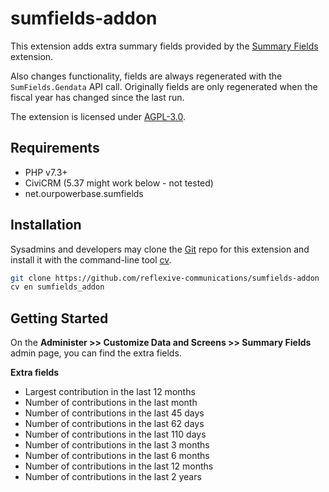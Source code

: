 # sumfields-addon

This extension adds extra summary fields provided by the [Summary Fields](https://github.com/progressivetech/net.ourpowerbase.sumfields)
extension.

Also changes functionality, fields are always regenerated with the `SumFields.Gendata` API call.
Originally fields are only regenerated when the fiscal year has changed since the last run.

The extension is licensed under [AGPL-3.0](LICENSE.txt).

## Requirements

* PHP v7.3+
* CiviCRM (5.37 might work below - not tested)
* net.ourpowerbase.sumfields

## Installation

Sysadmins and developers may clone the [Git](https://en.wikipedia.org/wiki/Git) repo for this extension and
install it with the command-line tool [cv](https://github.com/civicrm/cv).

```bash
git clone https://github.com/reflexive-communications/sumfields-addon
cv en sumfields_addon
```

## Getting Started

On the **Administer >> Customize Data and Screens >> Summary Fields** admin page, you can find the extra fields.

**Extra fields**

- Largest contribution in the last 12 months
- Number of contributions in the last month
- Number of contributions in the last 45 days
- Number of contributions in the last 62 days
- Number of contributions in the last 110 days
- Number of contributions in the last 3 months
- Number of contributions in the last 6 months
- Number of contributions in the last 12 months
- Number of contributions in the last 2 years
